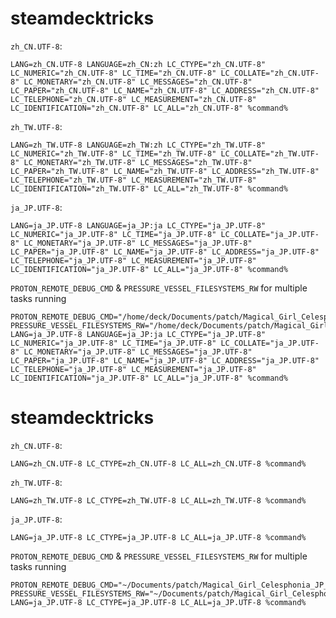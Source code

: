 # steamdecktricks

`zh_CN.UTF-8`:
```
LANG=zh_CN.UTF-8 LANGUAGE=zh_CN:zh LC_CTYPE="zh_CN.UTF-8" LC_NUMERIC="zh_CN.UTF-8" LC_TIME="zh_CN.UTF-8" LC_COLLATE="zh_CN.UTF-8" LC_MONETARY="zh_CN.UTF-8" LC_MESSAGES="zh_CN.UTF-8" LC_PAPER="zh_CN.UTF-8" LC_NAME="zh_CN.UTF-8" LC_ADDRESS="zh_CN.UTF-8" LC_TELEPHONE="zh_CN.UTF-8" LC_MEASUREMENT="zh_CN.UTF-8" LC_IDENTIFICATION="zh_CN.UTF-8" LC_ALL="zh_CN.UTF-8" %command%
```

`zh_TW.UTF-8`:
```
LANG=zh_TW.UTF-8 LANGUAGE=zh_TW:zh LC_CTYPE="zh_TW.UTF-8" LC_NUMERIC="zh_TW.UTF-8" LC_TIME="zh_TW.UTF-8" LC_COLLATE="zh_TW.UTF-8" LC_MONETARY="zh_TW.UTF-8" LC_MESSAGES="zh_TW.UTF-8" LC_PAPER="zh_TW.UTF-8" LC_NAME="zh_TW.UTF-8" LC_ADDRESS="zh_TW.UTF-8" LC_TELEPHONE="zh_TW.UTF-8" LC_MEASUREMENT="zh_TW.UTF-8" LC_IDENTIFICATION="zh_TW.UTF-8" LC_ALL="zh_TW.UTF-8" %command%
```

`ja_JP.UTF-8`:
```
LANG=ja_JP.UTF-8 LANGUAGE=ja_JP:ja LC_CTYPE="ja_JP.UTF-8" LC_NUMERIC="ja_JP.UTF-8" LC_TIME="ja_JP.UTF-8" LC_COLLATE="ja_JP.UTF-8" LC_MONETARY="ja_JP.UTF-8" LC_MESSAGES="ja_JP.UTF-8" LC_PAPER="ja_JP.UTF-8" LC_NAME="ja_JP.UTF-8" LC_ADDRESS="ja_JP.UTF-8" LC_TELEPHONE="ja_JP.UTF-8" LC_MEASUREMENT="ja_JP.UTF-8" LC_IDENTIFICATION="ja_JP.UTF-8" LC_ALL="ja_JP.UTF-8" %command%
```

`PROTON_REMOTE_DEBUG_CMD` & `PRESSURE_VESSEL_FILESYSTEMS_RW` for multiple tasks running
```
PROTON_REMOTE_DEBUG_CMD="/home/deck/Documents/patch/Magical_Girl_Celesphonia_JP_Patch_v3.exe" PRESSURE_VESSEL_FILESYSTEMS_RW="/home/deck/Documents/patch/Magical_Girl_Celesphonia_JP_Patch_v3.exe" LANG=ja_JP.UTF-8 LANGUAGE=ja_JP:ja LC_CTYPE="ja_JP.UTF-8" LC_NUMERIC="ja_JP.UTF-8" LC_TIME="ja_JP.UTF-8" LC_COLLATE="ja_JP.UTF-8" LC_MONETARY="ja_JP.UTF-8" LC_MESSAGES="ja_JP.UTF-8" LC_PAPER="ja_JP.UTF-8" LC_NAME="ja_JP.UTF-8" LC_ADDRESS="ja_JP.UTF-8" LC_TELEPHONE="ja_JP.UTF-8" LC_MEASUREMENT="ja_JP.UTF-8" LC_IDENTIFICATION="ja_JP.UTF-8" LC_ALL="ja_JP.UTF-8" %command%
```


# steamdecktricks

`zh_CN.UTF-8`:
```
LANG=zh_CN.UTF-8 LC_CTYPE=zh_CN.UTF-8 LC_ALL=zh_CN.UTF-8 %command%
```

`zh_TW.UTF-8`:
```
LANG=zh_TW.UTF-8 LC_CTYPE=zh_TW.UTF-8 LC_ALL=zh_TW.UTF-8 %command%
```

`ja_JP.UTF-8`:
```
LANG=ja_JP.UTF-8 LC_CTYPE=ja_JP.UTF-8 LC_ALL=ja_JP.UTF-8 %command%
```

`PROTON_REMOTE_DEBUG_CMD` & `PRESSURE_VESSEL_FILESYSTEMS_RW` for multiple tasks running
```
PROTON_REMOTE_DEBUG_CMD="~/Documents/patch/Magical_Girl_Celesphonia_JP_Patch_v3.exe" PRESSURE_VESSEL_FILESYSTEMS_RW="~/Documents/patch/Magical_Girl_Celesphonia_JP_Patch_v3.exe" LANG=ja_JP.UTF-8 LC_CTYPE=ja_JP.UTF-8 LC_ALL=ja_JP.UTF-8 %command%
```
